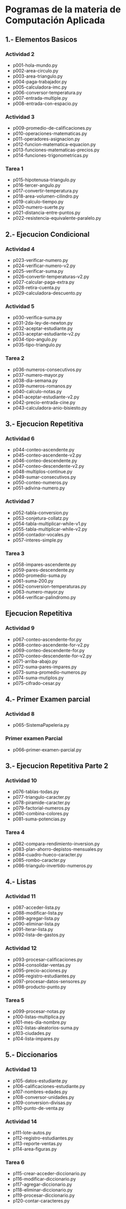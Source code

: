 # Pogramas de la materia de Computación Aplicada

## 1.- Elementos Basicos
### Actividad 2
- p001-hola-mundo.py
- p002-area-circulo.py
- p003-area-triangulo.py
- p004-paga-trabajador.py
- p005-calculadora-imc.py
- p006-conversor-temperatura.py
- p007-entrada-multiple.py
- p008-entrada-con-espacio.py

### Actividad 3
- p009-promedio-de-calificaciones.py
- p010-operaciones-matematicas.py
- p011-operadores-asignacion.py
- p012-funcion-matematica-equacion.py
- p013-funciones-matematicas-precios.py
- p014-funciones-trigonometricas.py

### Tarea 1
- p015-hipotenusa-triangulo.py
- p016-tercer-angulo.py
- p017-convertir-temperatura.py
- p018-area-volumen-cilindro.py
- p019-calculo-tiempo.py
- p020-numero-suerte.py
- p021-distancia-entre-puntos.py
- p022-resistencia-equivalente-paralelo.py

## 2.- Ejecucion Condicional
### Actividad 4
- p023-verificar-numero.py
- p024-verificar-numero-v2.py
- p025-verificar-suma.py
- p026–convertir-temperaturas-v2.py
- p027-calcular-paga-extra.py
- p028-retira-cuenta.py
- p029-calculadora-descuento.py

### Actividad 5
- p030-verifica-suma.py
- p031-2da-ley-de-newton.py
- p032-aceptar-estudiante.py
- p033-aceptar-estudiante-v2.py
- p034-tipo-angulo.py
- p035-tipo-triangulo.py

### Tarea 2
- p036-numeros-consecutivos.py
- p037-numero-mayor.py
- p038-dia-semana.py
- p039-numeros-romanos.py
- p040-calculo-notas.py
- p041-aceptar-estudiante-v2.py
- p042-precio-entrada-cine.py
- p043-calculadora-anio-bisiesto.py 

## 3.- Ejecucion Repetitiva
### Actividad 6
- p044-conteo-ascendente.py
- p045-conteo-ascendente-v2.py
- p046-conteo-descendente.py
- p047-conteo-descendente-v2.py
- p048-multiplos-continue.py
- p049-sumar-consecutivos.py
- p050-conteo-numeros.py
- p051-adivina-numero.py

### Actividad 7
- p052-tabla-conversion.py
- p053-conjetura-collatz.py
- p054-tabla-multiplicar-while-v1.py
- p055-tabla-multiplicar-while-v2.py
- p056-contador-vocales.py
- p057-interes-simple.py

### Tarea 3
- p058-impares-ascendente.py
- p059-pares-descendente.py
- p060-promedio-suma.py
- p061-suma-200.py
- p062-conversion-temperaturas.py
- p063-numero-mayor.py
- p064-verificar-palindromo.py

## Ejecucion Repetitiva
### Actividad 9
- p067-conteo-ascendente-for.py
- p068-conteo-ascendente-for-v2.py
- p069-conteo-descendente-for.py
- p070-conteo-descendente-for-v2.py
- p071-arriba-abajo.py
- p072-suma-pares-impares.py
- p073-suma-promedio-numeros.py
- p074-suma-mutiplos.py
- p075-cifrado-cesar.py

## 4.- Primer Examen parcial
### Actividad 8
- p065-SistemaPapeleria.py

### Primer examen Parcial
- p066–primer-examen-parcial.py

## 3.- Ejecucion Repetitiva Parte 2
### Actividad 10
- p076-tablas-todas.py
- p077-triangulo-caracter.py
- p078-piramide-caracter.py
- p079-factorial-numeros.py
- p080-combina-colores.py
- p081-suma-potencias.py

### Tarea 4
- p082-compara-rendimiento-inversion.py
- p083-plan-ahorro-depistos-mensuales.py
- p084-cuadro-hueco-caracter.py
- p085-rombo-caracter.py
- p086-triangulo-invertido-numeros.py

## 4.- Listas
### Actividad 11
- p087-acceder-lista.py
- p088-modificar-lista.py
- p089-agregar-lista.py
- p090-eliminar-lista.py
- p091-iterar-lista.py
- p092-lista-de-gastos.py

### Actividad 12
- p093-procesar-calificaciones.py
- p094-consolidar-ventas.py
- p095-precio-acciones.py
- p096-registro-estudiantes.py
- p097-procesar-datos-sensores.py
- p098-producto-punto.py

### Tarea 5
- p099-procesar-notas.py
- p100-listas-multiplica.py
- p101-mes-día-nombre.py
- p102-listas-aleatorios-suma.py
- p103-ciudades.py
- p104-lista-impares.py

## 5.- Diccionarios
### Actividad 13
- p105-datos-estudiante.py
- p106-calificaciones-estudiante.py
- p107-nombres-edades.py
- p108-conversor-unidades.py
- p109-conversion-divisas.py
- p110-punto-de-venta.py

### Actividad 14
- p111-lote-autos.py
- p112-registro-estudiantes.py
- p113-reporte-ventas.py
- p114-area-figuras.py

### Tarea 6
- p115-crear-acceder-diccionario.py
- p116-modificar-diccionario.py
- p117-agregar-diccionario.py
- p118-eliminar-diccionario.py
- p119-procesar-diccionario.py
- p120-contar-caracteres.py